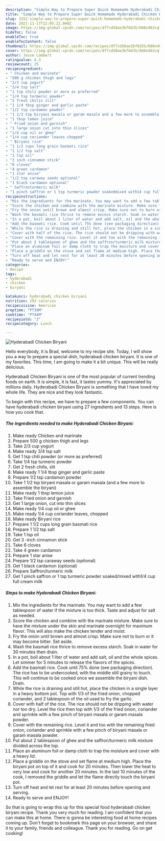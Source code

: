 ```yaml
---
description: "Simple Way to Prepare Super Quick Homemade Hyderabadi Chicken Biryani"
title: "Simple Way to Prepare Super Quick Homemade Hyderabadi Chicken Biryani"
slug: 3252-simple-way-to-prepare-super-quick-homemade-hyderabadi-chicken-biryani
date: 2021-11-17T12:05:22.048Z
image: https://img-global.cpcdn.com/recipes/df7cd58ae3bf6d35/680x482cq70/hyderabadi-chicken-biryani-recipe-main-photo.jpg
hideToc: false
enableToc: true
enableTocContent: false
thumbnail: https://img-global.cpcdn.com/recipes/df7cd58ae3bf6d35/680x482cq70/hyderabadi-chicken-biryani-recipe-main-photo.jpg
cover: https://img-global.cpcdn.com/recipes/df7cd58ae3bf6d35/680x482cq70/hyderabadi-chicken-biryani-recipe-main-photo.jpg
author: Jesse Lambert
ratingvalue: 4.3
reviewcount: 25
recipeingredient:
- " Chicken and marinate"
- "500 g chicken thigh and legs"
- "2/3 cup yogurt"
- "3/4 tsp salt"
- "1 tsp chili powder or more as preferred"
- "1/4 tsp turmeric powder"
- "2 fresh chilis slit"
- "1 1/4 tbsp ginger and garlic paste"
- "1/2 tsp cardamon powder"
- "1 1/2 tsp biryani masala or garam masala and a few more to assemble the biryani"
- "1 tbsp lemon juice"
- " Fried onion and garnish"
- "1 large onion cut into thin slices"
- "1/4 cup oil or ghee"
- "1/4 cup coriander leaves chopped"
- " Biryani rice"
- "1 1/2 cups long grain basmati rice"
- "1 1/2 tsp salt"
- "1 tsp oil"
- "3 inch cinnamon stick"
- "6 cloves"
- "4 green cardamon"
- "1 star anise"
- "1/2 tsp caraway seeds optional"
- "1 black cardamon optional"
- " Saffronturmeric milk"
- "1 pinch saffron or 1 tsp turmeric powder soakedmixed with14 cup full cream milk"
recipeinstructions:
- "Mix the ingredients for the marinate. You may want to add a few tablespoon of water if the mixture is too thick. Taste and adjust for salt as needed."
- "Score the chicken and combine with the marinate mixture. Make sure to have the mixture under the skin and marinate overnight for maximum flavor. This will also make the chicken tender and moist."
- "Fry the onion until brown and almost crisp. Make sure not to burn or it may become bitter. Set aside."
- "Wash the basmati rice thrice to remove excess starch. Soak in water for 30 minutes then drain."
- "In a pot, boil about 1 liter of water and add salt, oil and the whole spices. Let simmer for 5 minutes to release the flavors of the spices."
- "Add the basmati rice. Cook until 75% done (see packaging direction). The rice has to be undercooked, with the middle still grainy to touch. This will continue to be cooked once we assemble the biryani dish. Drain."
- "While the rice is draining and still hot, place the chicken in a single layer in a heavy bottom pot. Top with 1/3 of the fried onion, chopped coriander, and 2 tablespoon of the oil used to fry the garlic."
- "Cover with half of the rice. The rice should not be dripping with water nor too dry. Level the rice then top with 1/3 of the fried onion, coriander and sprinkle with a few pinch of biryani masala or garam masala powder."
- "Cover with the remaining rice. Level it and too with the remaining fried onion, coriander and sprinkle with a few pinch of biryani masala or garam masala powder."
- "Put about 2 tablespoon of ghee and the saffron/turmeric milk mixture divided across the top."
- "Place an aluminum foil or damp cloth to trap the moisture and cover with a heavy lid."
- "Place a griddle on the stove and set flame at medium high. Place the biryani pot on top of it and cook for 20 minutes. Then lower the heat to very low and cook for another 20 minutes.  In the last 10 minutes of the cook, I removed the griddle and let the flame directly touch the biryani pot."
- "Turn off heat and let rest for at least 20 minutes before opening and serving."
- "Ready to serve and ENJOY!"
categories:
- Recipe
tags:
- hyderabadi
- chicken
- biryani

katakunci: hyderabadi chicken biryani 
nutrition: 293 calories
recipecuisine: American
preptime: "PT39M"
cooktime: "PT44M"
recipeyield: "3"
recipecategory: Lunch

---
```



![Hyderabadi Chicken Biryani](https://img-global.cpcdn.com/recipes/df7cd58ae3bf6d35/680x482cq70/hyderabadi-chicken-biryani-recipe-main-photo.jpg)

Hello everybody, it is Brad, welcome to my recipe site. Today, I will show you a way to prepare a special dish, hyderabadi chicken biryani. It is one of my favorites. This time, I am going to make it a bit unique. This will be really delicious.

Hyderabadi Chicken Biryani is one of the most popular of current trending foods on earth. It is simple, it is fast, it tastes yummy. It's appreciated by millions daily. Hyderabadi Chicken Biryani is something that I have loved my whole life. They are nice and they look fantastic.




To begin with this recipe, we have to prepare a few components. You can have hyderabadi chicken biryani using 27 ingredients and 13 steps. Here is how you cook that.

<!--inarticleads1-->

##### The ingredients needed to make Hyderabadi Chicken Biryani:

1. Make ready  Chicken and marinate
1. Prepare 500 g chicken thigh and legs
1. Take 2/3 cup yogurt
1. Make ready 3/4 tsp salt
1. Get 1 tsp chili powder (or more as preferred)
1. Take 1/4 tsp turmeric powder
1. Get 2 fresh chilis, slit
1. Make ready 1 1/4 tbsp ginger and garlic paste
1. Prepare 1/2 tsp cardamon powder
1. Take 1 1/2 tsp biryani masala or garam masala (and a few more to assemble the biryani)
1. Make ready 1 tbsp lemon juice
1. Take  Fried onion and garnish
1. Get 1 large onion, cut into thin slices
1. Make ready 1/4 cup oil or ghee
1. Make ready 1/4 cup coriander leaves, chopped
1. Make ready  Biryani rice
1. Prepare 1 1/2 cups long grain basmati rice
1. Prepare 1 1/2 tsp salt
1. Take 1 tsp oil
1. Get 3 -inch cinnamon stick
1. Take 6 cloves
1. Take 4 green cardamon
1. Prepare 1 star anise
1. Prepare 1/2 tsp caraway seeds (optional)
1. Get 1 black cardamon (optional)
1. Prepare  Saffron/turmeric milk
1. Get 1 pinch saffron or 1 tsp turmeric powder soaked/mixed with1/4 cup full cream milk




<!--inarticleads2-->

##### Steps to make Hyderabadi Chicken Biryani:

1. Mix the ingredients for the marinate. You may want to add a few tablespoon of water if the mixture is too thick. Taste and adjust for salt as needed.
1. Score the chicken and combine with the marinate mixture. Make sure to have the mixture under the skin and marinate overnight for maximum flavor. This will also make the chicken tender and moist.
1. Fry the onion until brown and almost crisp. Make sure not to burn or it may become bitter. Set aside.
1. Wash the basmati rice thrice to remove excess starch. Soak in water for 30 minutes then drain.
1. In a pot, boil about 1 liter of water and add salt, oil and the whole spices. Let simmer for 5 minutes to release the flavors of the spices.
1. Add the basmati rice. Cook until 75% done (see packaging direction). The rice has to be undercooked, with the middle still grainy to touch. This will continue to be cooked once we assemble the biryani dish. Drain.
1. While the rice is draining and still hot, place the chicken in a single layer in a heavy bottom pot. Top with 1/3 of the fried onion, chopped coriander, and 2 tablespoon of the oil used to fry the garlic.
1. Cover with half of the rice. The rice should not be dripping with water nor too dry. Level the rice then top with 1/3 of the fried onion, coriander and sprinkle with a few pinch of biryani masala or garam masala powder.
1. Cover with the remaining rice. Level it and too with the remaining fried onion, coriander and sprinkle with a few pinch of biryani masala or garam masala powder.
1. Put about 2 tablespoon of ghee and the saffron/turmeric milk mixture divided across the top.
1. Place an aluminum foil or damp cloth to trap the moisture and cover with a heavy lid.
1. Place a griddle on the stove and set flame at medium high. Place the biryani pot on top of it and cook for 20 minutes. Then lower the heat to very low and cook for another 20 minutes.  In the last 10 minutes of the cook, I removed the griddle and let the flame directly touch the biryani pot.
1. Turn off heat and let rest for at least 20 minutes before opening and serving.
1. Ready to serve and ENJOY!



So that is going to wrap this up for this special food hyderabadi chicken biryani recipe. Thank you very much for reading. I am confident that you can make this at home. There is gonna be interesting food at home recipes coming up. Don't forget to bookmark this page on your browser, and share it to your family, friends and colleague. Thank you for reading. Go on get cooking!
